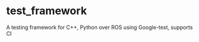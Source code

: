test_framework
==============

A testing framework for C++, Python over ROS using Google-test, supports CI
